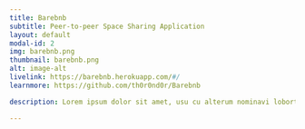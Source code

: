 ```yaml
---
title: Barebnb
subtitle: Peer-to-peer Space Sharing Application
layout: default
modal-id: 2
img: barebnb.png
thumbnail: barebnb.png
alt: image-alt
livelink: https://barebnb.herokuapp.com/#/
learnmore: https://github.com/th0r0nd0r/Barebnb

description: Lorem ipsum dolor sit amet, usu cu alterum nominavi lobortis. At duo novum diceret. Tantas apeirian vix et, usu sanctus postulant inciderint ut, populo diceret necessitatibus in vim. Cu eum dicam feugiat noluisse.

---
```

